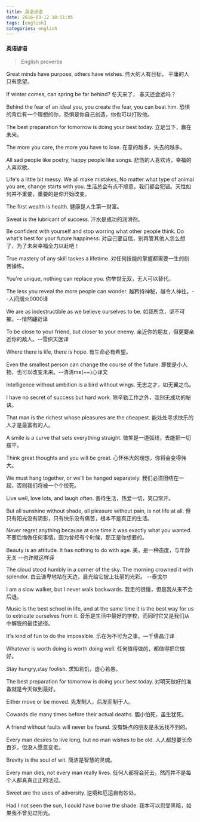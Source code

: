 ```yaml
---
title: 英语谚语
date: 2016-03-12 10:51:05
tags: [english]
categories: english
---
```


#### 英语谚语
> English proverbs

<!-- more -->

Great minds have purpose, others have wishes.
伟大的人有目标， 平庸的人只有愿望。


If winter comes, can spring be far behind?
冬天来了， 春天还会远吗？

Behind the fear of an ideal you, you create the fear, you can beat him.
恐惧的背后有一个理想的你，恐惧是你自己创造，你也可以打败他。

The best preparation for tomorrow is doing your best today.
立足当下，赢在未来。

The more you care, the more you have to lose.
在意的越多，失去的越多。

All sad people like poetry, happy people like songs.
悲伤的人喜欢诗，幸福的人喜欢歌。

Life's a little bit messy. We all make mistakes, No matter what type of animal you are, change starts with you.
生活总会有点不顺意，我们都会犯错。天性如何并不重要，重要的是你开始改变。

The first wealth is health.
健康是人生第一财富。

Sweat is the lubricant of success.
汗水是成功的润滑剂。

Be confident with yourself and stop worring what other people think. Do what's best for your future happiness.
对自己要自信，别再管其他人怎么想了，为了未来幸福全力以赴吧！

True mastery of any skill taskes a lifetime.
对任何技能的掌握都需要一生的刻苦操练。

You're unique, nothing can replace you.
你举世无双，无人可以替代。

The less you reveal the more people can wonder.
越矜持神秘，越令人神往。--人间烟火0000译

We are as indestructible as we believe ourselves to be.
如我所念，坚不可摧。--悄然翩跹译

To be close to your friend, but closer to your enemy.
亲近你的朋友，但更要亲近你的敌人。--雪织天医译

Where there is life, there is hope.
有生命必有希望。

Even the smallest person can change the course of the future.
即使是小人物，也可以改变未来。--清清me(~~)心译文

Intelligence without ambition is a bird without wings.
无志之才，如无翼之鸟。

I have no secret of success but hard work.
除辛勤工作之外，我别无成功的秘诀。

That man is the richest whose pleasures are the cheapest.
能处处寻求快乐的人才是最富有的人。

A smile is a curve that sets everything straight.
微笑是一道弧线，去能把一切摆平。

Think great thoughts and you will be great.
心怀伟大的理想，你将会变得伟大。

We must hang together, or we'll be hanged separately.
我们必须团结在一起，否则我们将被一个个绞死。

Live well, love lots, and laugh often.
善待生活，热爱一切，笑口常开。

But all sunshine without shade, all pleasure without pain, is not life at all.
但只有阳光没有阴影，只有快乐没有痛苦，根本不是真正的生活。

Never regret anything because at one time it was exactly what you wanted.
不要后悔做任何事情，因为曾经有个时候，那正是你想要的。

Beauty is an attitude. It has nothing to do with age.
美，是一种态度，与年龄无关  --也许就这样译

The cloud stood humbly in a corner of the sky. The morning crowned it with splendor.
白云谦卑地站在天边，晨光给它披上壮丽的光彩。 --泰戈尔

I am a slow walker, but I never walk backwards.
我走的很慢，但是我从来不会后退。

Music is the best school in life, and at the same time it is the best way   for us to extricate ourselves from it.
音乐是生活中最好的学校，而同时它又是我们从中解脱的最佳途径。

It's kind of fun to do the impossible.
乐在为不可为之事。—千倩晶汀译

Whatever is worth doing is worth doing well.
任何值得做的，都值得把它做好。

Stay hungry,stay foolish.
求知若饥，虚心若愚。

The best preparation for tomorrow is doing your best today.
对明天做好的准备就是今天做到最好。

Either move or be moved.
先发制人，后发而制于人。

Cowards die many times before their actual deaths.
胆小怕死，虽生犹死。

A friend without faults will never be found.
没有缺点的朋友是永远找不到的。

Every man desires to live long, but no man wishes to be old.
人人都想要长命百岁，但没人愿意变老。

Brevity is the soul of wit.
简洁是智慧的灵魂。

Every man dies, not every man really lives.
任何人都将会死去，然而并不是每个人都真真正正的活过。

Sweet are the uses of adversity.
逆境和厄运自有妙处。

Had I not seen the sun, I could have borne the shade.
我本可以忍受黑暗，如果我不曾见过阳光。
